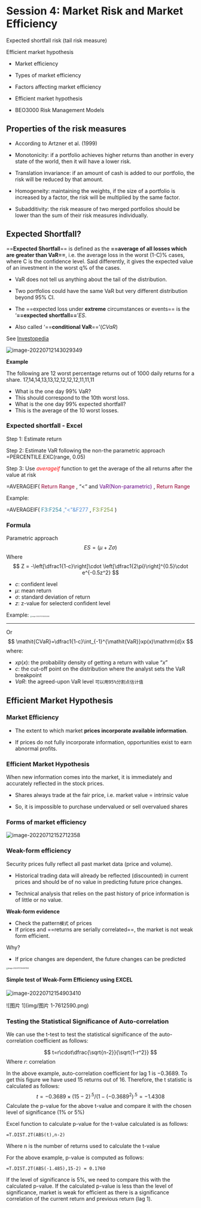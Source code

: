 # Session 4: Market Risk and Market Efficiency

Expected shortfall risk (tail risk measure)

Efficient market hypothesis

- Market efficiency

- Types of market efficiency

- Factors affecting market efficiency

- Efficient market hypothesis

- BEO3000 Risk Management Models


## Properties of the risk measures

- According to Artzner et al. (1999)

- Monotonicity: if a portfolio achieves higher returns than another in every state of the world, then it will have a lower risk.

- Translation invariance: if an amount of cash is added to our portfolio, the risk will be reduced by that amount.

- Homogeneity: maintaining the weights, if the size of a portfolio is increased by a factor, the risk will be multiplied by the same factor.

- Subadditivity: the risk measure of two merged portfolios should be lower than the sum of their risk measures individually.


## Expected Shortfall?

==**Expected Shortfall**== is defined as the **==average of all losses which are greater than VaR==**, i.e. the average loss in the worst (1-C)% cases, where C is the confidence level. Said differently, it gives the expected value of an investment in the worst q% of the cases.

- VaR does not tell us anything about the tail of the distribution.

- Two portfolios could have the same VaR but very different distribution beyond 95% CI.

- The ==expected loss under **extreme** circumstances or events== is the ‘**==expected shortfall==**’$ES$.

- Also called ‘==**conditional VaR**==’($\mathit{CVaR}$)


See [Investopedia](https://www.investopedia.com/terms/c/conditional_value_at_risk.asp)


![image-20220712143029349](img/image-20220712143029349.png)

**Example**

The following are 12 worst percentage returns out of 1000 daily returns for a share. 17,14,14,13,13,12,12,12,12,11,11,11

- What is the one day 99% VaR?
- This should correspond to the 10th worst loss.
- What is the one day 99% expected shortfall?
- This is the average of the 10 worst losses.


### Expected shortfall - Excel

Step 1: Estimate return

Step 2: Estimate VaR following the non-the parametric approach =PERCENTILE.EXC(range, 0.05)

Step 3: Use  <span style="color:#FF0000">*averageif*</span> function to get the average of the all returns after the value at risk

=AVERAGEIF( <span style="color:#950033">Return</span> <span style="color:#950033">Range</span> , “<“ and  <span style="color:#640085">VaR(Non-parametric)</span> ,  <span style="color:#950033">Return</span> <span style="color:#950033">Range</span>

Example:

=AVERAGEIF( <span style="color:#30859C">F3:F254</span>  <span style="color:#548ED4">,"<"&F277</span> , <span style="color:#77923B">F3:F254</span> )

### Formula

Parametric approach
$$
ES = (\mu+Z\sigma)
$$
Where
$$
Z = -\left[\dfrac1{1-c}\right]\cdot \left[\dfrac1{2\pi}\right]^{0.5}\cdot e^{-0.5z^2}
$$

- $c$: confident level
- $\mu$: mean return
- $\sigma$: standard deviation of return
- $z$: z-value for selecterd confident level

Example: 
<img src="img/image-20220712145034484.png" alt="image-20220712145034484" style="zoom: 25%;" />

---

Or 
$$
\mathit{CVaR}=\dfrac1{1-c}\int_{-1}^{\mathit{VaR}}xp(x)\mathrm{d}x
$$
where: 

- $xp(x)$: the probability density of getting a return with value “$x$”
- $c$: the cut-off point on the distribution where the analyst sets the VaR breakpoint
- $\mathit{VaR}$: the agreed-upon VaR level `可以用95%分割点估计值`

## Efficient Market Hypothesis

### Market Efficiency

- The extent to which market **prices incorporate available information**.

- If prices do not fully incorporate information, opportunities exist to earn abnormal profits.


### Efficient Market Hypothesis

When new information comes into the market, it is immediately and accurately reflected in the stock prices.

- Shares always trade at the fair price, i.e. market value = intrinsic value

- So, it is impossible to purchase undervalued or sell overvalued shares


### Forms of market efficiency

![image-20220712152712358](img/image-20220712152712358.png)

### Weak-form efficiency

Security prices fully reflect all past market data (price and volume).

- Historical trading data will already be reflected (discounted) in current prices and should be of no value in predicting future price changes.

- Technical analysis that relies on the past history of price information is of little or no value.


**Weak-form evidence**

- Check the pattern`模式` of prices
- If prices and ==returns are serially correlated==, the market is not weak form efficient.

Why?

- If price changes are dependent, the future changes can be predicted

<img src="img/image-20220712154007993.png" alt="image-20220712154007993" style="zoom:30%;" />

#### Simple test of Weak-Form Efficiency using EXCEL

![image-20220712154903410](img/image-20220712154903410.png)

![图片 1](img/图片 1-7612590.png)

### Testing the Statistical Significance of Auto-correlation

We can use the t-test to test the statistical significance of the auto-correlation coefficient as follows:

$$
t=r\cdot\dfrac{\sqrt{n-2}}{\sqrt{1-r^2}}
$$
Where $r$: correlation

In the above example, auto-correlation coefficient for lag 1 is $-0.3689$. To get this figure we have used 15 returns out of 16. Therefore, the t statistic is calculated as follows:
$$
t=-0.3689\times(15-2)^.5/(1-(-0.3689^2)^.5	= -1.4308
$$
Calculate the p-value for the above t-value and compare it with the chosen level of significance (1% or 5%)

Excel function to calculate p-value for the t-value calculated is as follows:

 `=T.DIST.2T(ABS(t),n-2)` 

Where n is the number of returns used to calculate the t-value

For the above example, p-value is computed as follows:

`=T.DIST.2T(ABS(-1.485),15-2) = 0.1760`

If the level of significance is 5%, we need to compare this with the calculated p-value. If the calculated p-value is less than the level of significance, market is weak for efficient as there is a significance correlation of the current return and previous return (lag 1).

